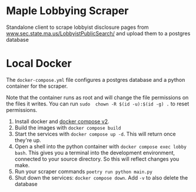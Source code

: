 # Maple Lobbying Scraper

Standalone client to scrape lobbyist disclosure pages from www.sec.state.ma.us/LobbyistPublicSearch/ and upload them to a postgres database

# Local Docker

The `docker-compose.yml` file configures a postgres database and a python container for the scraper.

Note that the container runs as root and will change the file permissions on the files it writes. You can run `sudo  chown -R $(id -u):$(id -g) .` to reset permissions.

1. Install docker and [docker compose v2](https://docs.docker.com/compose/compose-v2/).
2. Build the images with `docker compose build`
3. Start the services with `docker compose up -d`. This will return once they're up.
4. Open a shell into the python container with `docker compose exec lobby bash`. This gives you a terminal into the development environment, connected to your source directory. So this will reflect changes you make.
5. Run your scraper commands `poetry run python main.py`
6. Shut down the services: `docker compose down`. Add `-v` to also delete the database
  